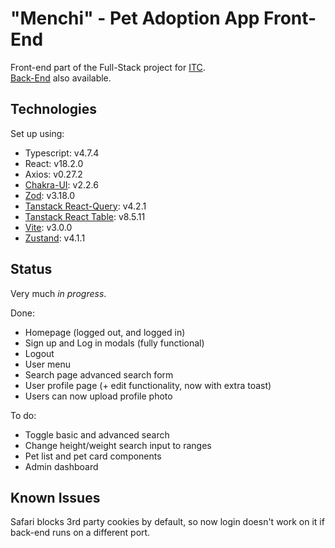 # "Menchi" - Pet Adoption App Front-End

Front-end part of the Full-Stack project for [ITC](https://github.com/israeltechchallenge).  
[Back-End](https://github.com/planetariumfish/menchi-be) also available.

## Technologies

Set up using:

- Typescript: v4.7.4
- React: v18.2.0
- Axios: v0.27.2
- [Chakra-UI](http://chakra-ui.com): v2.2.6
- [Zod](https://github.com/colinhacks/zod): v3.18.0
- [Tanstack React-Query](https://tanstack.com/query/v4): v4.2.1
- [Tanstack React Table](https://tanstack.com/table/v8): v8.5.11
- [Vite](https://vitejs.dev): v3.0.0
- [Zustand](https://zustand-demo.pmnd.rs): v4.1.1

## Status

Very much _in progress_.

Done:

- Homepage (logged out, and logged in)
- Sign up and Log in modals (fully functional)
- Logout
- User menu
- Search page advanced search form
- User profile page (+ edit functionality, now with extra toast)
- Users can now upload profile photo

To do:

- Toggle basic and advanced search
- Change height/weight search input to ranges
- Pet list and pet card components
- Admin dashboard

## Known Issues

Safari blocks 3rd party cookies by default, so now login doesn't work on it if back-end runs on a different port.
